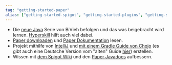 ```yaml
---
tag: "getting-started-paper"
alias: ["getting-started-spigot", "getting-started-plugins", "getting-started-paper"]
---
```


- Die [neue Java](<https://www.youtube.com/playlist?list=PLry1c-adUOIF0qnN6OK19L60CK2RXNAm0>) Serie von BiVieh befolgen und das was beigebracht wird lernen. [Hyperskill](<https://hyperskill.org/tracks/8?category=2>) hilft auch viel dabei.
- [Paper downloaden](<https://papermc.io/downloads>) und [Paper Dokumentation](<https://docs.papermc.io/paper/dev/getting-started>) lesen.
- Projekt mithilfe von [IntelliJ](<https://www.jetbrains.com/idea/>) und [mit einem Gradle Guide von Chojo](<https://chojo.dev/blog/2024/08/26/gradle-basics>) (es gibt auch eine Deutsche Version vom "alten" Guide [hier](https://chojo.dev/blog/de/gradle_minecraft_basic_and_advanced/)) erstellen.
- Wissen mit [dem Spigot Wiki](<https://www.spigotmc.org/wiki/spigot/>) und den [Paper Javadocs](<https://jd.papermc.io/paper/1.20/>) aufbessern.
